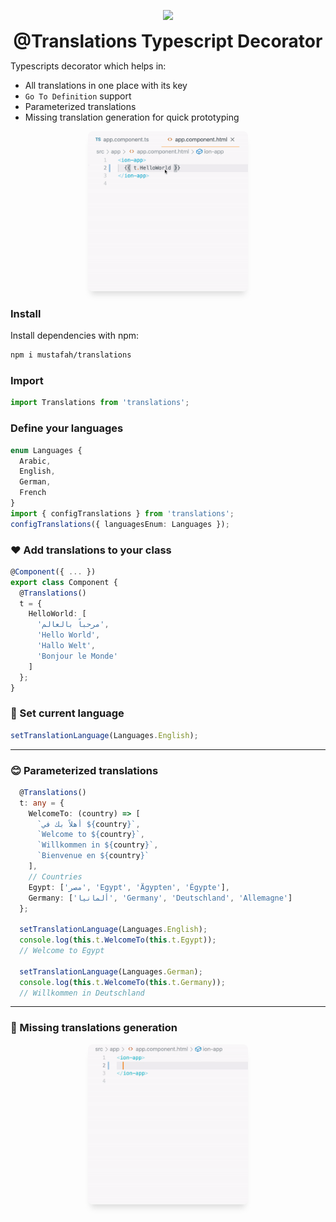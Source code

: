 
<p align="center">
  <img width="128" src="https://static.thenounproject.com/png/2556730-200.png">
  <h1 style="margin: 0; text-align: center">@Translations Typescript Decorator</h1>
</p>

Typescripts decorator which helps in:
- All translations in one place with its key
- `Go To Definition` support
- Parameterized translations
- Missing translation generation for quick prototyping
<p style="text-align: center; width: 100%" align="center">
 <img style="max-width: 256px; border-radius: 8px;  box-shadow: 0 10px 10px -5px rgba(128, 128, 128, 0.25);" src="images/goToDefinition.gif">
</p>

### Install

Install dependencies with npm:

```bash
npm i mustafah/translations
```

### Import
```ts
import Translations from 'translations';
```

### Define your languages
```ts
enum Languages {
  Arabic,
  English,
  German,
  French
}
import { configTranslations } from 'translations';
configTranslations({ languagesEnum: Languages });
```
### ❤️ Add translations to your class
```ts
@Component({ ... })
export class Component {
  @Translations()
  t = {
    HelloWorld: [
      'مرحباً بالعالم',
      'Hello World',
      'Hallo Welt',
      'Bonjour le Monde'
    ]
  };
}
```

### 💬 Set current language
```ts
setTranslationLanguage(Languages.English);
```

<hr/>

### 😊 Parameterized translations
```ts
  @Translations()
  t: any = {
    WelcomeTo: (country) => [
      `أهلاً بك في ${country}`,
      `Welcome to ${country}`,
      `Willkommen in ${country}`,
      `Bienvenue en ${country}`
    ],
    // Countries
    Egypt: ['مصر', 'Egypt', 'Ägypten', 'Égypte'],
    Germany: ['ألمانيا', 'Germany', 'Deutschland', 'Allemagne']
  };

  setTranslationLanguage(Languages.English);
  console.log(this.t.WelcomeTo(this.t.Egypt));
  // Welcome to Egypt

  setTranslationLanguage(Languages.German);
  console.log(this.t.WelcomeTo(this.t.Germany));
  // Willkommen in Deutschland
```
<hr/>

### 🚀 Missing translations generation
<p align="center" style="text-align: center">
 <img style="max-width: 256px; border-radius: 8px;  box-shadow: 0 10px 10px -5px rgba(128, 128, 128, 0.25);" src="images/missingTranslations.gif">
</p>
